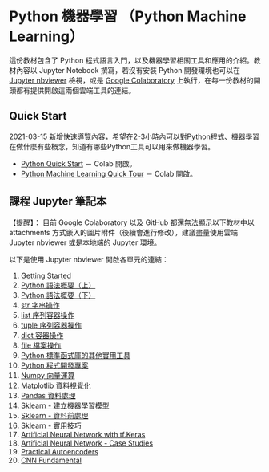 # Python 機器學習 （Python Machine Learning）

這份教材包含了 Python 程式語言入門，以及機器學習相關工具和應用的介紹。教材內容以 Jupyter Notebook 撰寫，若沒有安裝 Python 開發環境也可以在 [Jupyter nbviewer](https://nbviewer.jupyter.org/) 檢視，或是 [Google Colaboratory](https://colab.research.google.com/notebooks/welcome.ipynb?hl=en) 上執行，在每一份教材的開頭都有提供開啟這兩個雲端工具的連結。

## Quick Start

2021-03-15 新增快速導覽內容，希望在2-3小時內可以對Python程式、機器學習在做什麼有些概念，知道有哪些Python工具可以用來做機器學習。
+ [Python Quick Start](https://colab.research.google.com/github/twMr7/Python-Machine-Learning/blob/master/QuickStart/Python_Quick_Start.ipynb) － Colab 開啟。
+ [Python Machine Learning Quick Tour](https://colab.research.google.com/github/twMr7/Python-Machine-Learning/blob/master/QuickStart/Python_Machine_Learning_Quick_Tour.ipynb) － Colab 開啟。


## 課程 Jupyter 筆記本

【提醒】： 目前 Google Colaboratory 以及 GitHub 都還無法顯示以下教材中以 attachments 方式嵌入的圖片附件（後續會進行修改），建議盡量使用雲端 Jupyter nbviewer 或是本地端的 Jupyter 環境。

以下是使用 Jupyter nbviewer 開啟各單元的連結：
1. [Getting Started](https://nbviewer.jupyter.org/github/twMr7/Python-Machine-Learning/blob/master/01-Getting_Started.ipynb)
2. [Python 語法概要（上）](https://nbviewer.jupyter.org/github/twMr7/Python-Machine-Learning/blob/master/02-Syntax_Overview_1.ipynb)
3. [Python 語法概要（下）](https://nbviewer.jupyter.org/github/twMr7/Python-Machine-Learning/blob/master/03-Syntax_Overview_2.ipynb)
4. [str 字串操作](https://nbviewer.jupyter.org/github/twMr7/Python-Machine-Learning/blob/master/04-String_Operations.ipynb)
5. [list 序列容器操作](https://nbviewer.jupyter.org/github/twMr7/Python-Machine-Learning/blob/master/05-List_Operations.ipynb)
6. [tuple 序列容器操作](https://nbviewer.jupyter.org/github/twMr7/Python-Machine-Learning/blob/master/06-Tuple_Operations.ipynb)
7. [dict 容器操作](https://nbviewer.jupyter.org/github/twMr7/Python-Machine-Learning/blob/master/07-Dict_Operations.ipynb)
8. [file 檔案操作](https://nbviewer.jupyter.org/github/twMr7/Python-Machine-Learning/blob/master/08-File_Operations.ipynb)
9. [Python 標準函式庫的其他實用工具](https://nbviewer.jupyter.org/github/twMr7/Python-Machine-Learning/blob/master/09-Other_Utilities.ipynb)
10. [Python 程式開發專案](https://nbviewer.jupyter.org/github/twMr7/Python-Machine-Learning/blob/master/10-Coding_Project.ipynb)
11. [Numpy 向量運算](https://nbviewer.jupyter.org/github/twMr7/Python-Machine-Learning/blob/master/11-Numpy_Vectorized_Computation.ipynb)
12. [Matplotlib 資料視覺化](https://nbviewer.jupyter.org/github/twMr7/Python-Machine-Learning/blob/master/12-Matplotlib_Data_Visualization.ipynb)
13. [Pandas 資料處理](https://nbviewer.jupyter.org/github/twMr7/Python-Machine-Learning/blob/master/13-Pandas_Data_Processing.ipynb)
14. [Sklearn - 建立機器學習模型](https://nbviewer.jupyter.org/github/twMr7/Python-Machine-Learning/blob/master/14-Sklearn_Building_A_Machine_Learning_Model.ipynb)
15. [Sklearn - 資料前處理](https://nbviewer.jupyter.org/github/twMr7/Python-Machine-Learning/blob/master/15-Sklearn_Data_Preprocessing.ipynb)
16. [Sklearn - 實用技巧](https://nbviewer.jupyter.org/github/twMr7/Python-Machine-Learning/blob/master/16-Sklearn_Best_Practice_Techniques.ipynb)
17. [Artificial Neural Network with tf.Keras](https://nbviewer.jupyter.org/github/twMr7/Python-Machine-Learning/blob/master/17-Artificial_Neural_Network_with_tf_Keras.ipynb)
18. [Artificial Neural Network - Case Studies](https://nbviewer.jupyter.org/github/twMr7/Python-Machine-Learning/blob/master/18-ANN_Case_Studies.ipynb)
19. [Practical Autoencoders](https://nbviewer.jupyter.org/github/twMr7/Python-Machine-Learning/blob/master/19-Practical_Autoencoders.ipynb)
20. [CNN Fundamental](https://nbviewer.jupyter.org/github/twMr7/Python-Machine-Learning/blob/master/20-CNN_Fundamental.ipynb)
